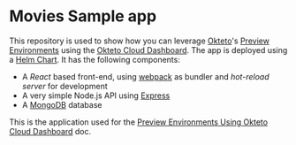 # Movies Sample app

This repository is used to show how you can leverage [Okteto](https://github.com/okteto/okteto)'s [Preview Environments](https://www.okteto.com/docs/cloud/preview-environments/preview-environments/) using the [Okteto Cloud Dashboard](https://www.okteto.com/docs/cloud/preview-environments/dashboard/). The app is deployed using a [Helm Chart](https://github.com/okteto/movies-preview-environments/tree/main/chart). It has the following components:

- A *React* based front-end, using [webpack](https://webpack.js.org) as bundler and *hot-reload server* for development
- A very simple Node.js API using [Express](https://expressjs.com)
- A [MongoDB](https://www.mongodb.com) database


This is the application used for the [Preview Environments Using Okteto Cloud Dashboard](https://www.okteto.com/docs/cloud/preview-environments/dashboard/) doc.
